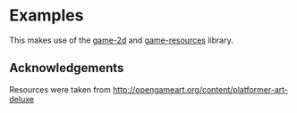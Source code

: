 # Examples

This makes use of the [game-2d](https://github.com/Zinggi/elm-2d-game) and [game-resources](http://package.elm-lang.org/packages/Zinggi/elm-game-resources/latest) library.

## Acknowledgements
Resources were taken from http://opengameart.org/content/platformer-art-deluxe

